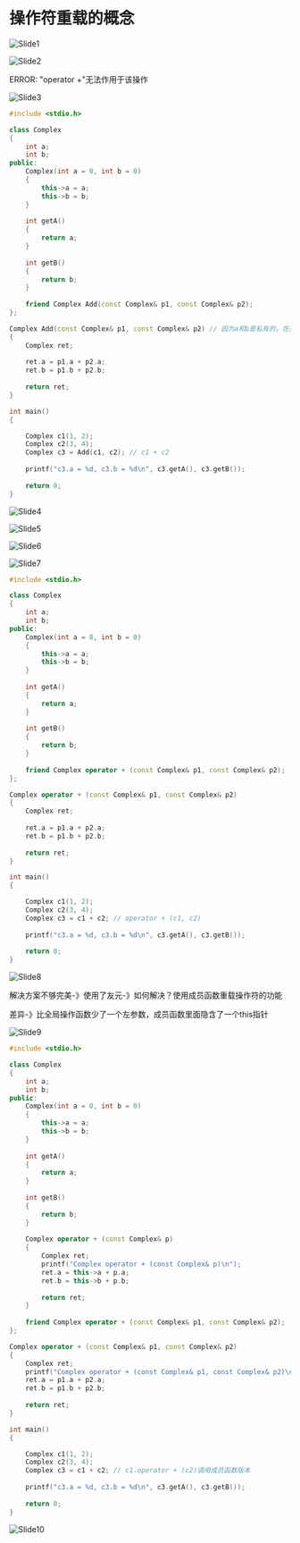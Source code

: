 # 操作符重载的概念



![Slide1](30.操作符重载的概念.assets/Slide1.PNG)





![Slide2](30.操作符重载的概念.assets/Slide2.PNG)

ERROR: "operator +"无法作用于该操作

![Slide3](30.操作符重载的概念.assets/Slide3.PNG)

```cpp
#include <stdio.h>

class Complex 
{
    int a;
    int b;
public:
    Complex(int a = 0, int b = 0)
    {
        this->a = a;
        this->b = b;
    }
    
    int getA()
    {
        return a;
    }
    
    int getB()
    {
        return b;
    }
    
    friend Complex Add(const Complex& p1, const Complex& p2);
};

Complex Add(const Complex& p1, const Complex& p2) // 因为a和b是私有的，在类外面是不能直接访问到的，所以使用friend-》为啥不直接当成成员函数呢？
{
    Complex ret;
    
    ret.a = p1.a + p2.a;
    ret.b = p1.b + p2.b;
    
    return ret;
}

int main()
{

    Complex c1(1, 2);
    Complex c2(3, 4);
    Complex c3 = Add(c1, c2); // c1 + c2
    
    printf("c3.a = %d, c3.b = %d\n", c3.getA(), c3.getB());
    
    return 0;
}

```

![Slide4](30.操作符重载的概念.assets/Slide4.PNG)



![Slide5](30.操作符重载的概念.assets/Slide5.PNG)



![Slide6](30.操作符重载的概念.assets/Slide6.PNG)



![Slide7](30.操作符重载的概念.assets/Slide7.PNG)

```cpp
#include <stdio.h>

class Complex 
{
    int a;
    int b;
public:
    Complex(int a = 0, int b = 0)
    {
        this->a = a;
        this->b = b;
    }
    
    int getA()
    {
        return a;
    }
    
    int getB()
    {
        return b;
    }
    
    friend Complex operator + (const Complex& p1, const Complex& p2);
};

Complex operator + (const Complex& p1, const Complex& p2)
{
    Complex ret;
    
    ret.a = p1.a + p2.a;
    ret.b = p1.b + p2.b;
    
    return ret;
}

int main()
{

    Complex c1(1, 2);
    Complex c2(3, 4);
    Complex c3 = c1 + c2; // operator + (c1, c2)
    
    printf("c3.a = %d, c3.b = %d\n", c3.getA(), c3.getB());
    
    return 0;
}

```

![Slide8](30.操作符重载的概念.assets/Slide8.PNG)

解决方案不够完美-》使用了友元-》如何解决？使用成员函数重载操作符的功能

差异-》比全局操作函数少了一个左参数，成员函数里面隐含了一个this指针

![Slide9](30.操作符重载的概念.assets/Slide9.PNG)

```cpp
#include <stdio.h>

class Complex 
{
    int a;
    int b;
public:
    Complex(int a = 0, int b = 0)
    {
        this->a = a;
        this->b = b;
    }
    
    int getA()
    {
        return a;
    }
    
    int getB()
    {
        return b;
    }
    
    Complex operator + (const Complex& p)
    {
        Complex ret;
        printf("Complex operator + (const Complex& p)\n");
        ret.a = this->a + p.a;
        ret.b = this->b + p.b;
        
        return ret;
    }
    
    friend Complex operator + (const Complex& p1, const Complex& p2);
};

Complex operator + (const Complex& p1, const Complex& p2)
{
    Complex ret;
    printf("Complex operator + (const Complex& p1, const Complex& p2)\n");
    ret.a = p1.a + p2.a;
    ret.b = p1.b + p2.b;
    
    return ret;
}

int main()
{

    Complex c1(1, 2);
    Complex c2(3, 4);
    Complex c3 = c1 + c2; // c1.operator + (c2)调用成员函数版本
    
    printf("c3.a = %d, c3.b = %d\n", c3.getA(), c3.getB());
    
    return 0;
}
```

![Slide10](30.操作符重载的概念.assets/Slide10.PNG)